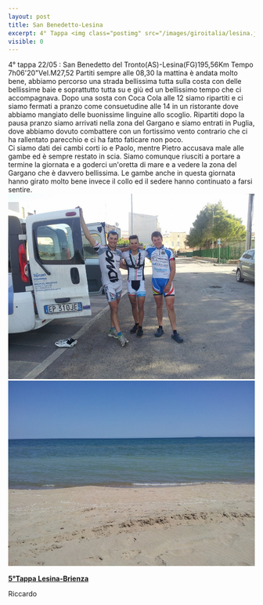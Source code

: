 ```yaml
---
layout: post
title: San Benedetto-Lesina
excerpt: 4° Tappa <img class="postimg" src="/images/giroitalia/lesina.jpg">
visible: 0
---
```


4° tappa 22/05 : San Benedetto del Tronto(AS)-Lesina(FG)195,56Km Tempo 7h06'20"Vel.M27,52
Partiti sempre alle 08,30 la mattina è andata molto bene, abbiamo percorso una strada bellissima tutta sulla costa con delle bellissime baie e soprattutto tutta su e giù ed un bellissimo tempo che ci accompagnava. Dopo una sosta con Coca Cola alle 12 siamo ripartiti e ci siamo fermati a pranzo come consuetudine alle 14 in un ristorante dove abbiamo mangiato delle buonissime linguine allo scoglio. Ripartiti dopo la pausa pranzo siamo arrivati nella zona del Gargano e siamo entrati in Puglia, dove abbiamo dovuto combattere con un fortissimo vento contrario che ci ha rallentato parecchio e ci ha fatto faticare non poco.<br>
Ci siamo dati dei cambi corti io e Paolo, mentre Pietro accusava male alle gambe ed è sempre restato in scia. Siamo comunque riusciti a portare a termine la giornata e a goderci un'oretta di mare e a vedere la zona del Gargano che è davvero bellissima. Le gambe anche in questa giornata hanno girato molto bene invece il collo ed il sedere hanno continuato a farsi sentire.<br>
<a href="/images/giroitalia/lesina.jpg"><img class="postimg" src="/images/giroitalia/lesina.jpg"></a>
<a href="/images/giroitalia/lesinamare.jpg"><img class="postimg" src="/images/giroitalia/lesinamare.jpg"></a>
<a href="/2014/05/26/6Tappa"><P class="correlatedPost"><b>5°Tappa Lesina-Brienza</b></P></a>
Riccardo 
